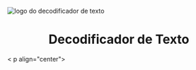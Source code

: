 ![logo do decodificador de texto](https://github.com/user-attachments/assets/c134a715-823e-4eac-b7c7-8618c644d408)
<h1 align="center"> Decodificador de Texto </h1>
< p align="center">
  <img https://img.shields.io/badge/Status-Finalizado-green>
  <img https://img.shields.io/badge/Data%20de%20Lan%C3%A7amento-Agosto%202024-blue>
  <img https://img.shields.io/badge/Data%20de%20Lan%C3%A7amento-Agosto%202024-blue>
  <img https://img.shields.io/github/forks/Caroline-Fraga/decodificador>
  <img https://img.shields.io/github/stars/Caroline-Fraga/decodificador>
  <img https://img.shields.io/github/license/Caroline-Fraga/decodificador>

</p>
